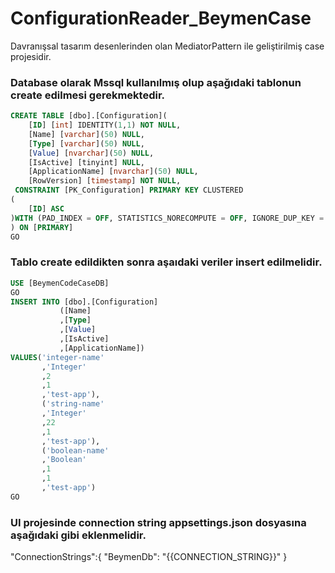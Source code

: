 ﻿# ConfigurationReader_BeymenCase

Davranışsal tasarım desenlerinden olan MediatorPattern ile geliştirilmiş case projesidir. 

### Database olarak Mssql kullanılmış olup aşağıdaki tablonun  create edilmesi gerekmektedir. 

```sql
CREATE TABLE [dbo].[Configuration](
	[ID] [int] IDENTITY(1,1) NOT NULL,
	[Name] [varchar](50) NULL,
	[Type] [varchar](50) NULL,
	[Value] [nvarchar](50) NULL,
	[IsActive] [tinyint] NULL,
	[ApplicationName] [nvarchar](50) NULL,
	[RowVersion] [timestamp] NOT NULL,
 CONSTRAINT [PK_Configuration] PRIMARY KEY CLUSTERED 
(
	[ID] ASC
)WITH (PAD_INDEX = OFF, STATISTICS_NORECOMPUTE = OFF, IGNORE_DUP_KEY = OFF, ALLOW_ROW_LOCKS = ON, ALLOW_PAGE_LOCKS = ON) ON [PRIMARY]
) ON [PRIMARY]
GO
```


### Tablo create edildikten sonra aşaıdaki veriler insert edilmelidir. 

```sql
USE [BeymenCodeCaseDB]
GO
INSERT INTO [dbo].[Configuration]
           ([Name]
           ,[Type]
           ,[Value]
           ,[IsActive]
           ,[ApplicationName])
VALUES('integer-name'
       ,'Integer'
       ,2
       ,1
       ,'test-app'),
       ('string-name'
       ,'Integer'
       ,22
       ,1
       ,'test-app'),
       ('boolean-name'
       ,'Boolean'
       ,1
       ,1
       ,'test-app')
GO

```
### UI projesinde connection string  appsettings.json dosyasına aşağıdaki gibi eklenmelidir. 
"ConnectionStrings":{
"BeymenDb": "{{CONNECTION_STRING}}"
}







